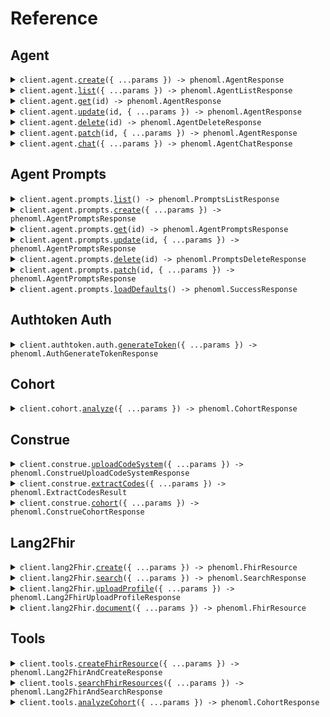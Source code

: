 # Reference

## Agent

<details><summary><code>client.agent.<a href="/src/api/resources/agent/client/Client.ts">create</a>({ ...params }) -> phenoml.AgentResponse</code></summary>
<dl>
<dd>

#### 📝 Description

<dl>
<dd>

<dl>
<dd>

Creates a new PhenoAgent with specified configuration

</dd>
</dl>
</dd>
</dl>

#### 🔌 Usage

<dl>
<dd>

<dl>
<dd>

```typescript
await client.agent.create({
    name: "name",
    prompts: ["prompt_123", "prompt_456"],
    is_active: true,
});
```

</dd>
</dl>
</dd>
</dl>

#### ⚙️ Parameters

<dl>
<dd>

<dl>
<dd>

**request:** `phenoml.agent.AgentCreateRequest`

</dd>
</dl>

<dl>
<dd>

**requestOptions:** `Agent.RequestOptions`

</dd>
</dl>
</dd>
</dl>

</dd>
</dl>
</details>

<details><summary><code>client.agent.<a href="/src/api/resources/agent/client/Client.ts">list</a>({ ...params }) -> phenoml.AgentListResponse</code></summary>
<dl>
<dd>

#### 📝 Description

<dl>
<dd>

<dl>
<dd>

Retrieves a list of PhenoAgents belonging to the authenticated user

</dd>
</dl>
</dd>
</dl>

#### 🔌 Usage

<dl>
<dd>

<dl>
<dd>

```typescript
await client.agent.list();
```

</dd>
</dl>
</dd>
</dl>

#### ⚙️ Parameters

<dl>
<dd>

<dl>
<dd>

**request:** `phenoml.agent.AgentListRequest`

</dd>
</dl>

<dl>
<dd>

**requestOptions:** `Agent.RequestOptions`

</dd>
</dl>
</dd>
</dl>

</dd>
</dl>
</details>

<details><summary><code>client.agent.<a href="/src/api/resources/agent/client/Client.ts">get</a>(id) -> phenoml.AgentResponse</code></summary>
<dl>
<dd>

#### 📝 Description

<dl>
<dd>

<dl>
<dd>

Retrieves a specific agent by its ID

</dd>
</dl>
</dd>
</dl>

#### 🔌 Usage

<dl>
<dd>

<dl>
<dd>

```typescript
await client.agent.get("id");
```

</dd>
</dl>
</dd>
</dl>

#### ⚙️ Parameters

<dl>
<dd>

<dl>
<dd>

**id:** `string` — Agent ID

</dd>
</dl>

<dl>
<dd>

**requestOptions:** `Agent.RequestOptions`

</dd>
</dl>
</dd>
</dl>

</dd>
</dl>
</details>

<details><summary><code>client.agent.<a href="/src/api/resources/agent/client/Client.ts">update</a>(id, { ...params }) -> phenoml.AgentResponse</code></summary>
<dl>
<dd>

#### 📝 Description

<dl>
<dd>

<dl>
<dd>

Updates an existing agent's configuration

</dd>
</dl>
</dd>
</dl>

#### 🔌 Usage

<dl>
<dd>

<dl>
<dd>

```typescript
await client.agent.update("id");
```

</dd>
</dl>
</dd>
</dl>

#### ⚙️ Parameters

<dl>
<dd>

<dl>
<dd>

**id:** `string` — Agent ID

</dd>
</dl>

<dl>
<dd>

**request:** `phenoml.agent.AgentUpdateRequest`

</dd>
</dl>

<dl>
<dd>

**requestOptions:** `Agent.RequestOptions`

</dd>
</dl>
</dd>
</dl>

</dd>
</dl>
</details>

<details><summary><code>client.agent.<a href="/src/api/resources/agent/client/Client.ts">delete</a>(id) -> phenoml.AgentDeleteResponse</code></summary>
<dl>
<dd>

#### 📝 Description

<dl>
<dd>

<dl>
<dd>

Deletes an existing agent

</dd>
</dl>
</dd>
</dl>

#### 🔌 Usage

<dl>
<dd>

<dl>
<dd>

```typescript
await client.agent.delete("id");
```

</dd>
</dl>
</dd>
</dl>

#### ⚙️ Parameters

<dl>
<dd>

<dl>
<dd>

**id:** `string` — Agent ID

</dd>
</dl>

<dl>
<dd>

**requestOptions:** `Agent.RequestOptions`

</dd>
</dl>
</dd>
</dl>

</dd>
</dl>
</details>

<details><summary><code>client.agent.<a href="/src/api/resources/agent/client/Client.ts">patch</a>(id, { ...params }) -> phenoml.AgentResponse</code></summary>
<dl>
<dd>

#### 📝 Description

<dl>
<dd>

<dl>
<dd>

Patches an existing agent's configuration

</dd>
</dl>
</dd>
</dl>

#### 🔌 Usage

<dl>
<dd>

<dl>
<dd>

```typescript
await client.agent.patch("id", [
    {
        op: "replace",
        path: "/name",
        value: "Updated Agent Name",
    },
    {
        op: "add",
        path: "/tags/-",
        value: "new-tag",
    },
    {
        op: "remove",
        path: "/description",
    },
]);
```

</dd>
</dl>
</dd>
</dl>

#### ⚙️ Parameters

<dl>
<dd>

<dl>
<dd>

**id:** `string` — Agent ID

</dd>
</dl>

<dl>
<dd>

**request:** `phenoml.JsonPatch`

</dd>
</dl>

<dl>
<dd>

**requestOptions:** `Agent.RequestOptions`

</dd>
</dl>
</dd>
</dl>

</dd>
</dl>
</details>

<details><summary><code>client.agent.<a href="/src/api/resources/agent/client/Client.ts">chat</a>({ ...params }) -> phenoml.AgentChatResponse</code></summary>
<dl>
<dd>

#### 📝 Description

<dl>
<dd>

<dl>
<dd>

Send a message to an agent and receive a response

</dd>
</dl>
</dd>
</dl>

#### 🔌 Usage

<dl>
<dd>

<dl>
<dd>

```typescript
await client.agent.chat({
    message: "What is the patient's current condition?",
    agent_id: "agent-123",
});
```

</dd>
</dl>
</dd>
</dl>

#### ⚙️ Parameters

<dl>
<dd>

<dl>
<dd>

**request:** `phenoml.agent.AgentChatRequest`

</dd>
</dl>

<dl>
<dd>

**requestOptions:** `Agent.RequestOptions`

</dd>
</dl>
</dd>
</dl>

</dd>
</dl>
</details>

## Agent Prompts

<details><summary><code>client.agent.prompts.<a href="/src/api/resources/agent/resources/prompts/client/Client.ts">list</a>() -> phenoml.PromptsListResponse</code></summary>
<dl>
<dd>

#### 📝 Description

<dl>
<dd>

<dl>
<dd>

Retrieves a list of agent prompts belonging to the authenticated user

</dd>
</dl>
</dd>
</dl>

#### 🔌 Usage

<dl>
<dd>

<dl>
<dd>

```typescript
await client.agent.prompts.list();
```

</dd>
</dl>
</dd>
</dl>

#### ⚙️ Parameters

<dl>
<dd>

<dl>
<dd>

**requestOptions:** `Prompts.RequestOptions`

</dd>
</dl>
</dd>
</dl>

</dd>
</dl>
</details>

<details><summary><code>client.agent.prompts.<a href="/src/api/resources/agent/resources/prompts/client/Client.ts">create</a>({ ...params }) -> phenoml.AgentPromptsResponse</code></summary>
<dl>
<dd>

#### 📝 Description

<dl>
<dd>

<dl>
<dd>

Creates a new agent prompt

</dd>
</dl>
</dd>
</dl>

#### 🔌 Usage

<dl>
<dd>

<dl>
<dd>

```typescript
await client.agent.prompts.create({
    name: "Medical Assistant System Prompt",
    content: "You are a helpful medical assistant specialized in FHIR data processing...",
    is_active: true,
});
```

</dd>
</dl>
</dd>
</dl>

#### ⚙️ Parameters

<dl>
<dd>

<dl>
<dd>

**request:** `phenoml.agent.AgentPromptsCreateRequest`

</dd>
</dl>

<dl>
<dd>

**requestOptions:** `Prompts.RequestOptions`

</dd>
</dl>
</dd>
</dl>

</dd>
</dl>
</details>

<details><summary><code>client.agent.prompts.<a href="/src/api/resources/agent/resources/prompts/client/Client.ts">get</a>(id) -> phenoml.AgentPromptsResponse</code></summary>
<dl>
<dd>

#### 📝 Description

<dl>
<dd>

<dl>
<dd>

Retrieves a specific prompt by its ID

</dd>
</dl>
</dd>
</dl>

#### 🔌 Usage

<dl>
<dd>

<dl>
<dd>

```typescript
await client.agent.prompts.get("id");
```

</dd>
</dl>
</dd>
</dl>

#### ⚙️ Parameters

<dl>
<dd>

<dl>
<dd>

**id:** `string` — Prompt ID

</dd>
</dl>

<dl>
<dd>

**requestOptions:** `Prompts.RequestOptions`

</dd>
</dl>
</dd>
</dl>

</dd>
</dl>
</details>

<details><summary><code>client.agent.prompts.<a href="/src/api/resources/agent/resources/prompts/client/Client.ts">update</a>(id, { ...params }) -> phenoml.AgentPromptsResponse</code></summary>
<dl>
<dd>

#### 📝 Description

<dl>
<dd>

<dl>
<dd>

Updates an existing prompt

</dd>
</dl>
</dd>
</dl>

#### 🔌 Usage

<dl>
<dd>

<dl>
<dd>

```typescript
await client.agent.prompts.update("id");
```

</dd>
</dl>
</dd>
</dl>

#### ⚙️ Parameters

<dl>
<dd>

<dl>
<dd>

**id:** `string` — Prompt ID

</dd>
</dl>

<dl>
<dd>

**request:** `phenoml.agent.AgentPromptsUpdateRequest`

</dd>
</dl>

<dl>
<dd>

**requestOptions:** `Prompts.RequestOptions`

</dd>
</dl>
</dd>
</dl>

</dd>
</dl>
</details>

<details><summary><code>client.agent.prompts.<a href="/src/api/resources/agent/resources/prompts/client/Client.ts">delete</a>(id) -> phenoml.PromptsDeleteResponse</code></summary>
<dl>
<dd>

#### 📝 Description

<dl>
<dd>

<dl>
<dd>

Soft deletes a prompt by setting is_active to false

</dd>
</dl>
</dd>
</dl>

#### 🔌 Usage

<dl>
<dd>

<dl>
<dd>

```typescript
await client.agent.prompts.delete("id");
```

</dd>
</dl>
</dd>
</dl>

#### ⚙️ Parameters

<dl>
<dd>

<dl>
<dd>

**id:** `string` — Prompt ID

</dd>
</dl>

<dl>
<dd>

**requestOptions:** `Prompts.RequestOptions`

</dd>
</dl>
</dd>
</dl>

</dd>
</dl>
</details>

<details><summary><code>client.agent.prompts.<a href="/src/api/resources/agent/resources/prompts/client/Client.ts">patch</a>(id, { ...params }) -> phenoml.AgentPromptsResponse</code></summary>
<dl>
<dd>

#### 📝 Description

<dl>
<dd>

<dl>
<dd>

Patches an existing prompt

</dd>
</dl>
</dd>
</dl>

#### 🔌 Usage

<dl>
<dd>

<dl>
<dd>

```typescript
await client.agent.prompts.patch("id", [
    {
        op: "replace",
        path: "/name",
        value: "Updated Agent Name",
    },
    {
        op: "add",
        path: "/tags/-",
        value: "new-tag",
    },
    {
        op: "remove",
        path: "/description",
    },
]);
```

</dd>
</dl>
</dd>
</dl>

#### ⚙️ Parameters

<dl>
<dd>

<dl>
<dd>

**id:** `string` — Agent Prompt ID

</dd>
</dl>

<dl>
<dd>

**request:** `phenoml.JsonPatch`

</dd>
</dl>

<dl>
<dd>

**requestOptions:** `Prompts.RequestOptions`

</dd>
</dl>
</dd>
</dl>

</dd>
</dl>
</details>

<details><summary><code>client.agent.prompts.<a href="/src/api/resources/agent/resources/prompts/client/Client.ts">loadDefaults</a>() -> phenoml.SuccessResponse</code></summary>
<dl>
<dd>

#### 📝 Description

<dl>
<dd>

<dl>
<dd>

Loads default agent prompts for the authenticated user

</dd>
</dl>
</dd>
</dl>

#### 🔌 Usage

<dl>
<dd>

<dl>
<dd>

```typescript
await client.agent.prompts.loadDefaults();
```

</dd>
</dl>
</dd>
</dl>

#### ⚙️ Parameters

<dl>
<dd>

<dl>
<dd>

**requestOptions:** `Prompts.RequestOptions`

</dd>
</dl>
</dd>
</dl>

</dd>
</dl>
</details>

## Authtoken Auth

<details><summary><code>client.authtoken.auth.<a href="/src/api/resources/authtoken/resources/auth/client/Client.ts">generateToken</a>({ ...params }) -> phenoml.AuthGenerateTokenResponse</code></summary>
<dl>
<dd>

#### 📝 Description

<dl>
<dd>

<dl>
<dd>

Obtain an access token using client credentials

</dd>
</dl>
</dd>
</dl>

#### 🔌 Usage

<dl>
<dd>

<dl>
<dd>

```typescript
await client.authtoken.auth.generateToken({
    username: "username",
    password: "password",
});
```

</dd>
</dl>
</dd>
</dl>

#### ⚙️ Parameters

<dl>
<dd>

<dl>
<dd>

**request:** `phenoml.authtoken.AuthGenerateTokenRequest`

</dd>
</dl>

<dl>
<dd>

**requestOptions:** `Auth.RequestOptions`

</dd>
</dl>
</dd>
</dl>

</dd>
</dl>
</details>

## Cohort

<details><summary><code>client.cohort.<a href="/src/api/resources/cohort/client/Client.ts">analyze</a>({ ...params }) -> phenoml.CohortResponse</code></summary>
<dl>
<dd>

#### 📝 Description

<dl>
<dd>

<dl>
<dd>

Converts natural language text into structured FHIR search queries for patient cohort analysis

</dd>
</dl>
</dd>
</dl>

#### 🔌 Usage

<dl>
<dd>

<dl>
<dd>

```typescript
await client.cohort.analyze({
    text: "female patients over 65 with diabetes but not hypertension",
});
```

</dd>
</dl>
</dd>
</dl>

#### ⚙️ Parameters

<dl>
<dd>

<dl>
<dd>

**request:** `phenoml.cohort.CohortRequest`

</dd>
</dl>

<dl>
<dd>

**requestOptions:** `Cohort.RequestOptions`

</dd>
</dl>
</dd>
</dl>

</dd>
</dl>
</details>

## Construe

<details><summary><code>client.construe.<a href="/src/api/resources/construe/client/Client.ts">uploadCodeSystem</a>({ ...params }) -> phenoml.ConstrueUploadCodeSystemResponse</code></summary>
<dl>
<dd>

#### 📝 Description

<dl>
<dd>

<dl>
<dd>

Upload a custom medical code system with codes and descriptions for use in code extraction.
Upon upload, construe generates embeddings for all of the codes in the code system and stores them in the vector database so you can
subsequently use the code system for construe/extract and lang2fhir/create (coming soon!)

</dd>
</dl>
</dd>
</dl>

#### 🔌 Usage

<dl>
<dd>

<dl>
<dd>

```typescript
await client.construe.uploadCodeSystem({
    name: "CUSTOM_CODES",
    version: "1.0",
    format: "json",
    file: "file",
});
```

</dd>
</dl>
</dd>
</dl>

#### ⚙️ Parameters

<dl>
<dd>

<dl>
<dd>

**request:** `phenoml.construe.UploadRequest`

</dd>
</dl>

<dl>
<dd>

**requestOptions:** `Construe.RequestOptions`

</dd>
</dl>
</dd>
</dl>

</dd>
</dl>
</details>

<details><summary><code>client.construe.<a href="/src/api/resources/construe/client/Client.ts">extractCodes</a>({ ...params }) -> phenoml.ExtractCodesResult</code></summary>
<dl>
<dd>

#### 📝 Description

<dl>
<dd>

<dl>
<dd>

Converts natural language text into structured medical codes

</dd>
</dl>
</dd>
</dl>

#### 🔌 Usage

<dl>
<dd>

<dl>
<dd>

```typescript
await client.construe.extractCodes({
    text: "Patient is a 14-year-old female, previously healthy, who is here for evaluation of abnormal renal ultrasound with atrophic right kidney",
});
```

</dd>
</dl>
</dd>
</dl>

#### ⚙️ Parameters

<dl>
<dd>

<dl>
<dd>

**request:** `phenoml.construe.ExtractRequest`

</dd>
</dl>

<dl>
<dd>

**requestOptions:** `Construe.RequestOptions`

</dd>
</dl>
</dd>
</dl>

</dd>
</dl>
</details>

<details><summary><code>client.construe.<a href="/src/api/resources/construe/client/Client.ts">cohort</a>({ ...params }) -> phenoml.ConstrueCohortResponse</code></summary>
<dl>
<dd>

#### 📝 Description

<dl>
<dd>

<dl>
<dd>

Creates a patient cohort based on a natural language description.
Translates the description into FHIR search queries and optional SQL queries.

</dd>
</dl>
</dd>
</dl>

#### 🔌 Usage

<dl>
<dd>

<dl>
<dd>

```typescript
await client.construe.cohort({
    text: "Between 20 and 40 years old with hyperlipidemia",
});
```

</dd>
</dl>
</dd>
</dl>

#### ⚙️ Parameters

<dl>
<dd>

<dl>
<dd>

**request:** `phenoml.construe.ConstrueCohortRequest`

</dd>
</dl>

<dl>
<dd>

**requestOptions:** `Construe.RequestOptions`

</dd>
</dl>
</dd>
</dl>

</dd>
</dl>
</details>

## Lang2Fhir

<details><summary><code>client.lang2Fhir.<a href="/src/api/resources/lang2Fhir/client/Client.ts">create</a>({ ...params }) -> phenoml.FhirResource</code></summary>
<dl>
<dd>

#### 📝 Description

<dl>
<dd>

<dl>
<dd>

Converts natural language text into a structured FHIR resource

</dd>
</dl>
</dd>
</dl>

#### 🔌 Usage

<dl>
<dd>

<dl>
<dd>

```typescript
await client.lang2Fhir.create({
    version: "R4",
    resource: "auto",
    text: "Patient has severe asthma with acute exacerbation",
});
```

</dd>
</dl>
</dd>
</dl>

#### ⚙️ Parameters

<dl>
<dd>

<dl>
<dd>

**request:** `phenoml.lang2Fhir.CreateRequest`

</dd>
</dl>

<dl>
<dd>

**requestOptions:** `Lang2Fhir.RequestOptions`

</dd>
</dl>
</dd>
</dl>

</dd>
</dl>
</details>

<details><summary><code>client.lang2Fhir.<a href="/src/api/resources/lang2Fhir/client/Client.ts">search</a>({ ...params }) -> phenoml.SearchResponse</code></summary>
<dl>
<dd>

#### 📝 Description

<dl>
<dd>

<dl>
<dd>

Converts natural language text into FHIR search parameters

</dd>
</dl>
</dd>
</dl>

#### 🔌 Usage

<dl>
<dd>

<dl>
<dd>

```typescript
await client.lang2Fhir.search({
    text: "Appointments between March 2-9, 2025",
});
```

</dd>
</dl>
</dd>
</dl>

#### ⚙️ Parameters

<dl>
<dd>

<dl>
<dd>

**request:** `phenoml.lang2Fhir.SearchRequest`

</dd>
</dl>

<dl>
<dd>

**requestOptions:** `Lang2Fhir.RequestOptions`

</dd>
</dl>
</dd>
</dl>

</dd>
</dl>
</details>

<details><summary><code>client.lang2Fhir.<a href="/src/api/resources/lang2Fhir/client/Client.ts">uploadProfile</a>({ ...params }) -> phenoml.Lang2FhirUploadProfileResponse</code></summary>
<dl>
<dd>

#### 📝 Description

<dl>
<dd>

<dl>
<dd>

Upload a custom FHIR StructureDefinition profile for use with the lang2fhir service

</dd>
</dl>
</dd>
</dl>

#### 🔌 Usage

<dl>
<dd>

<dl>
<dd>

```typescript
await client.lang2Fhir.uploadProfile({
    version: "version",
    resource: "custom-patient",
    profile: "profile",
});
```

</dd>
</dl>
</dd>
</dl>

#### ⚙️ Parameters

<dl>
<dd>

<dl>
<dd>

**request:** `phenoml.lang2Fhir.ProfileUploadRequest`

</dd>
</dl>

<dl>
<dd>

**requestOptions:** `Lang2Fhir.RequestOptions`

</dd>
</dl>
</dd>
</dl>

</dd>
</dl>
</details>

<details><summary><code>client.lang2Fhir.<a href="/src/api/resources/lang2Fhir/client/Client.ts">document</a>({ ...params }) -> phenoml.FhirResource</code></summary>
<dl>
<dd>

#### 📝 Description

<dl>
<dd>

<dl>
<dd>

Extracts text from a document (PDF or image) and converts it into a structured FHIR resource

</dd>
</dl>
</dd>
</dl>

#### 🔌 Usage

<dl>
<dd>

<dl>
<dd>

```typescript
await client.lang2Fhir.document({
    version: "R4",
    resource: "questionnaire",
    content: "content",
    fileType: "application/pdf",
});
```

</dd>
</dl>
</dd>
</dl>

#### ⚙️ Parameters

<dl>
<dd>

<dl>
<dd>

**request:** `phenoml.lang2Fhir.DocumentRequest`

</dd>
</dl>

<dl>
<dd>

**requestOptions:** `Lang2Fhir.RequestOptions`

</dd>
</dl>
</dd>
</dl>

</dd>
</dl>
</details>

## Tools

<details><summary><code>client.tools.<a href="/src/api/resources/tools/client/Client.ts">createFhirResource</a>({ ...params }) -> phenoml.Lang2FhirAndCreateResponse</code></summary>
<dl>
<dd>

#### 📝 Description

<dl>
<dd>

<dl>
<dd>

Converts natural language to FHIR resource and optionally stores it in a FHIR server

</dd>
</dl>
</dd>
</dl>

#### 🔌 Usage

<dl>
<dd>

<dl>
<dd>

```typescript
await client.tools.createFhirResource({
    resource: "auto",
    text: "Patient John Doe has severe asthma with acute exacerbation",
});
```

</dd>
</dl>
</dd>
</dl>

#### ⚙️ Parameters

<dl>
<dd>

<dl>
<dd>

**request:** `phenoml.tools.Lang2FhirAndCreateRequest`

</dd>
</dl>

<dl>
<dd>

**requestOptions:** `Tools.RequestOptions`

</dd>
</dl>
</dd>
</dl>

</dd>
</dl>
</details>

<details><summary><code>client.tools.<a href="/src/api/resources/tools/client/Client.ts">searchFhirResources</a>({ ...params }) -> phenoml.Lang2FhirAndSearchResponse</code></summary>
<dl>
<dd>

#### 📝 Description

<dl>
<dd>

<dl>
<dd>

Converts natural language to FHIR search parameters and executes search in FHIR server

</dd>
</dl>
</dd>
</dl>

#### 🔌 Usage

<dl>
<dd>

<dl>
<dd>

```typescript
await client.tools.searchFhirResources({
    text: "Find all appointments for patient John Doe next week",
});
```

</dd>
</dl>
</dd>
</dl>

#### ⚙️ Parameters

<dl>
<dd>

<dl>
<dd>

**request:** `phenoml.tools.Lang2FhirAndSearchRequest`

</dd>
</dl>

<dl>
<dd>

**requestOptions:** `Tools.RequestOptions`

</dd>
</dl>
</dd>
</dl>

</dd>
</dl>
</details>

<details><summary><code>client.tools.<a href="/src/api/resources/tools/client/Client.ts">analyzeCohort</a>({ ...params }) -> phenoml.CohortResponse</code></summary>
<dl>
<dd>

#### 📝 Description

<dl>
<dd>

<dl>
<dd>

Uses LLM to extract search concepts from natural language and builds patient cohorts with inclusion/exclusion criteria

</dd>
</dl>
</dd>
</dl>

#### 🔌 Usage

<dl>
<dd>

<dl>
<dd>

```typescript
await client.tools.analyzeCohort({
    text: "female patients over 20 with diabetes but not hypertension",
    provider: "medplum",
});
```

</dd>
</dl>
</dd>
</dl>

#### ⚙️ Parameters

<dl>
<dd>

<dl>
<dd>

**request:** `phenoml.tools.CohortRequest`

</dd>
</dl>

<dl>
<dd>

**requestOptions:** `Tools.RequestOptions`

</dd>
</dl>
</dd>
</dl>

</dd>
</dl>
</details>
